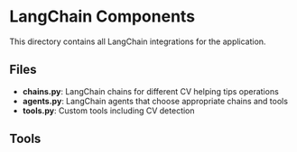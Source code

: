 # LangChain Components

This directory contains all LangChain integrations for the application.

## Files

- **chains.py**: LangChain chains for different CV helping tips operations
- **agents.py**: LangChain agents that choose appropriate chains and tools
- **tools.py**: Custom tools including CV detection

## Tools